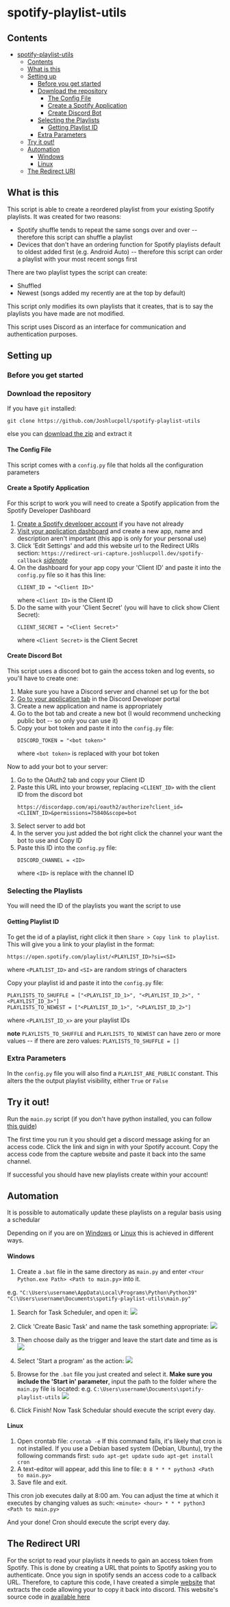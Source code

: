 # spotify-playlist-utils

## Contents
- [spotify-playlist-utils](#spotify-playlist-utils)
  - [Contents](#contents)
  - [What is this](#what-is-this)
  - [Setting up](#setting-up)
    - [Before you get started](#before-you-get-started)
    - [Download the repository](#download-the-repository)
      - [The Config File](#the-config-file)
      - [Create a Spotify Application](#create-a-spotify-application)
      - [Create Discord Bot](#create-discord-bot)
    - [Selecting the Playlists](#selecting-the-playlists)
      - [Getting Playlist ID](#getting-playlist-id)
    - [Extra Parameters](#extra-parameters)
  - [Try it out!](#try-it-out)
  - [Automation](#automation)
      - [Windows](#windows)
      - [Linux](#linux)
  - [The Redirect URI](#the-redirect-uri)

## What is this

This script is able to create a reordered playlist from your existing Spotify playlists. It was created for two reasons:

- Spotify shuffle tends to repeat the same songs over and over -- therefore this script can shuffle a playlist
- Devices that don't have an ordering function for Spotify playlists default to oldest added first (e.g. Android Auto) -- therefore this script can order a playlist with your most recent songs first

There are two playlist types the script can create:
- Shuffled
- Newest (songs added my recently are at the top by default)

This script only modifies its own playlists that it creates, that is to say the playlists you have made are not modified.

This script uses Discord as an interface for communication and authentication purposes.

## Setting up

### Before you get started

### Download the repository

If you have `git` installed:
```
git clone https://github.com/Joshlucpoll/spotify-playlist-utils
```
else you can [download the zip](https://github.com/Joshlucpoll/spotify-playlist-utils/archive/refs/heads/main.zip) and extract it

#### The Config File

This script comes with a `config.py` file that holds all the configuration parameters

#### Create a Spotify Application

For this script to work you will need to create a Spotify application from the Spotify Developer Dashboard

1) [Create a Spotify developer account](https://developer.spotify.com/dashboard) if you have not already
2) [Visit your application dashboard](https://developer.spotify.com/dashboard/applications) and create a new app, name and description aren't important (this app is only for your personal use)
3) Click 'Edit Settings' and add this website url to the Redirect URIs section: `https://redirect-uri-capture.joshlucpoll.dev/spotify-callback` *[sidenote](##the-redirect-uri)*
4) On the dashboard for your app copy your 'Client ID' and paste it into the `config.py` file so it has this line:
   ```
   CLIENT_ID = "<Client ID>"
   ```
   where `<Client ID>` is the Client ID
5) Do the same with your 'Client Secret' (you will have to click show Client Secret):
   ```
   CLIENT_SECRET = "<Client Secret>"
   ```
   where `<Client Secret>` is the Client Secret

#### Create Discord Bot

This script uses a discord bot to gain the access token and log events, so you'll have to create one:

1) Make sure you have a Discord server and channel set up for the bot
2) [Go to your application tab](https://discord.com/developers/applications) in the Discord Developer  portal
3) Create a new application and name is appropriately
4) Go to the bot tab and create a new bot (I would recommend unchecking public bot -- so only you can use it)
5) Copy your bot token and paste it into the `config.py` file:
   ```
   DISCORD_TOKEN = "<bot token>"
   ```
   where `<bot token>` is replaced with your bot token

Now to add your bot to your server: 
1) Go to the OAuth2 tab and copy your Client ID
2) Paste this URL into your browser, replacing `<CLIENT_ID>` with the client ID from the discord bot
   ```
   https://discordapp.com/api/oauth2/authorize?client_id=<CLIENT_ID>&permissions=75840&scope=bot
   ```
3) Select server to add bot
4) In the server you just added the bot right click the channel your want the bot to use and Copy ID
5) Paste this ID into the `config.py` file:
   ```
   DISCORD_CHANNEL = <ID>
   ```
   where `<ID>` is replace with the channel ID

### Selecting the Playlists

You will need the ID of the playlists you want the script to use

#### Getting Playlist ID

To get the id of a playlist, right click it then `Share > Copy link to playlist`. This will give you a link to your playlist in the format:
```
https://open.spotify.com/playlist/<PLAYLIST_ID>?si=<SI>
```
where `<PLATLIST_ID>` and `<SI>` are random strings of characters

Copy your playlist id and paste it into the `config.py` file:
```
PLAYLISTS_TO_SHUFFLE = ["<PLAYLIST_ID_1>", "<PLAYLIST_ID_2>", "<PLAYLIST_ID_3>"]
PLAYLISTS_TO_NEWEST = ["<PLAYLIST_ID_1>", "<PLAYLIST_ID_2>"]
```
where `<PLAYLIST_ID_x>` are your playlist IDs

**note** `PLAYLISTS_TO_SHUFFLE` and `PLAYLISTS_TO_NEWEST` can have zero or more values -- if there are zero values: `PLAYLISTS_TO_SHUFFLE = []`

### Extra Parameters

In the `config.py` file you will also find a `PLAYLIST_ARE_PUBLIC` constant. This alters the the output playlist visibility, either `True` or `False`

## Try it out!

Run the `main.py` script (if you don't have python installed, you can follow [this guide](https://realpython.com/installing-python/))

The first time you run it you should get a discord message asking for an access code. Click the link and sign in with your Spotify account. Copy the access code from the capture website and paste it back into the same channel.

If successful you should have new playlists create within your account!

## Automation

It is possible to automatically update these playlists on a regular basis using a schedular

Depending on if you are on [Windows](#windows) or [Linux](#linux) this is achieved in different ways.

#### Windows

1. Create a `.bat` file in the same directory as `main.py` and enter `<Your Python.exe Path> <Path to main.py>` into it.

e.g. `"C:\Users\username\AppData\Local\Programs\Python\Python39" "C:\Users\username\Documents\spotify-playlist-utils\main.py"`

1. Search for Task Scheduler, and open it:
![](https://miro.medium.com/max/700/1*mZQ2Zy5su6r8QzCaGpLckw.png)

3. Click 'Create Basic Task' and name the task something appropriate:
![](https://miro.medium.com/max/700/1*rcZMqC46mIHnEkvTCNY87w.png)

4. Then choose daily as the trigger and leave the start date and time as is
![](https://miro.medium.com/max/700/1*xVl7Y3UWv4dGDV9GFCE8Ww.png)

5. Select 'Start a program' as the action:
![](https://miro.medium.com/max/700/1*qvt7Z6rQE_MpoNqONhXd8w.png)

6. Browse for the `.bat` file you just created and select it. **Make sure you include the 'Start in' parameter**, input the path to the folder where the `main.py` file is located:
e.g. `C:\Users\username\Documents\spotify-playlist-utils`
![](https://i.imgur.com/k3gKasO.png)

7. Click Finish! Now Task Schedular should execute the script every day.


#### Linux

1. Open crontab file: `crontab -e`
If this command fails, it's likely that cron is not installed. If you use a Debian based system (Debian, Ubuntu), try the following commands first: 
`sudo apt-get update`
`sudo apt-get install cron`
2. A text-editor will appear, add this line to file:
`0 8 * * * python3 <Path to main.py>`
3. Save file and exit.

This cron job executes daily at 8:00 am. You can adjust the time at which it executes by changing values as such:
`<minute> <hour> * * * python3 <Path to main.py>`

And your done! Cron should execute the script every day.



## The Redirect URI

For the script to read your playlists it needs to gain an access token from Spotify. This is done by creating a URL that points to Spotify asking you to authenticate. Once you sign in spotify sends an access code to a callback URL. Therefore, to capture this code, I have created a simple [website](https://redirect-uri-capture.joshlucpoll.dev/spotify-callback) that extracts the code allowing your to copy it back into discord. This website's source code in [available here](https://github.com/joshlucpoll/redirect-uri-capture)

